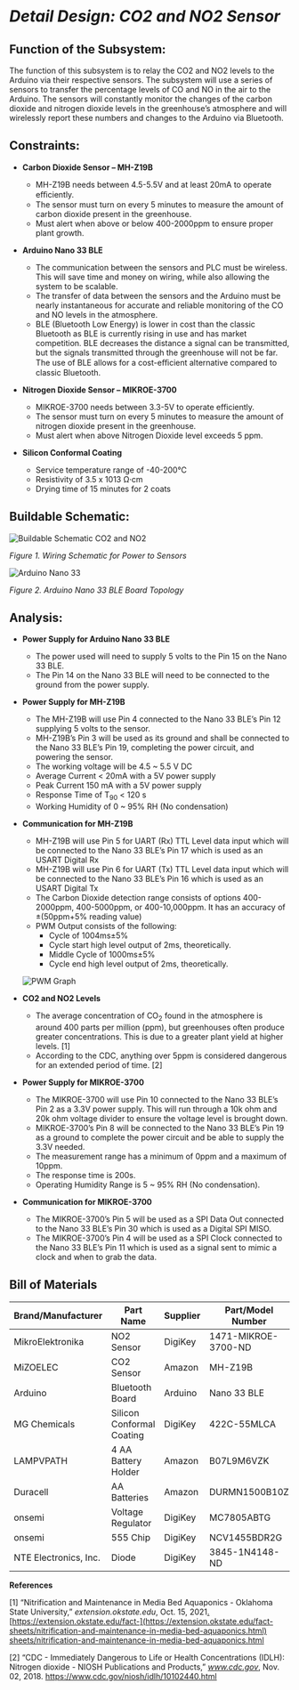 <a name="br1"></a> 

# *Detail Design: CO2 and NO2 Sensor*

## **Function of the Subsystem:**

  The function of this subsystem is to relay the CO2 and NO2 levels to the Arduino via their respective sensors. The subsystem will use a series of sensors to transfer the percentage levels of CO and NO in the air to the Arduino. The sensors will constantly monitor the changes of the carbon dioxide and nitrogen dioxide levels in the greenhouse’s atmosphere and will wirelessly report these numbers and changes to the Arduino via Bluetooth.

## **Constraints:**

- **Carbon Dioxide Sensor – MH-Z19B**
  - MH-Z19B needs between 4.5-5.5V and at least 20mA to operate eﬃciently.
  - The sensor must turn on every 5 minutes to measure the amount of carbon
    dioxide present in the greenhouse.
  - Must alert when above or below 400-2000ppm to ensure proper plant growth.

- **Arduino Nano 33 BLE**
  - The communication between the sensors and PLC must be wireless. This will save time and money on wiring, while also allowing the system to be scalable.
  - The transfer of data between the sensors and the Arduino must be nearly instantaneous for accurate and reliable monitoring of the CO and NO levels in the atmosphere.
  - BLE (Bluetooth Low Energy) is lower in cost than the classic Bluetooth as BLE is currently rising in use and has market competition. BLE decreases the distance a signal can be transmitted, but the signals transmitted through the greenhouse will not be far. The use of BLE allows for a cost-eﬃcient alternative compared to classic Bluetooth.


- **Nitrogen Dioxide Sensor – MIKROE-3700**
  - MIKROE-3700 needs between 3.3-5V to operate efficiently.
  - The sensor must turn on every 5 minutes to measure the amount of nitrogen dioxide present in the greenhouse.
  - Must alert when above Nitrogen Dioxide level exceeds 5 ppm.

- **Silicon Conformal Coating**
  - Service temperature range of -40-200℃
  - Resistivity of 3.5 x 1013 Ω·cm
  - Drying time of 15 minutes for 2 coats

## **Buildable Schematic:**

![Buildable Schematic CO2 and NO2](https://github.com/RealityHertz/Greenhouse-Project/blob/main/Documentation/Images/Buildable%20Schematic%20Co2.jpg)

*Figure 1. Wiring Schematic for Power to Sensors*

![Arduino Nano 33](https://github.com/RealityHertz/Greenhouse-Project/blob/main/Documentation/Images/ArduinoNano33.png)

*Figure 2. Arduino Nano 33 BLE Board Topology*

## **Analysis:**

- **Power Supply for Arduino Nano 33 BLE**
  - The power used will need to supply 5 volts to the Pin 15 on the Nano 33 BLE.
  - The Pin 14 on the Nano 33 BLE will need to be connected to the ground from the power supply.

- **Power Supply for MH-Z19B**
  - The MH-Z19B will use Pin 4 connected to the Nano 33 BLE’s Pin 12 supplying 5 volts to the sensor.
  - MH-Z19B’s Pin 3 will be used as its ground and shall be connected to the Nano 33 BLE’s Pin 19, completing the power circuit, and powering the sensor.
  - The working voltage will be 4.5 ~ 5.5 V DC
  - Average Current < 20mA with a 5V power supply
  - Peak Current 150 mA with a 5V power supply
  - Response Time of T<sub>90</sub> < 120 s
  - Working Humidity of 0 ~ 95% RH (No condensation)

- **Communication for MH-Z19B**
  - MH-Z19B will use Pin 5 for UART (Rx) TTL Level data input which will be connected to the Nano 33 BLE’s Pin 17 which is used as an USART Digital Rx
  - MH-Z19B will use Pin 6 for UART (Tx) TTL Level data input which will be connected to the Nano 33 BLE’s Pin 16 which is used as an USART Digital Tx
  - The Carbon Dioxide detection range consists of options 400-2000ppm, 400-5000ppm, or 400-10,000ppm. It has an accuracy of ±(50ppm+5% reading value)
  - PWM Output consists of the following:
    - Cycle of 1004ms±5%
    - Cycle start high level output of 2ms, theoretically.
    - Middle Cycle of 1000ms±5%
    - Cycle end high level output of 2ms, theoretically.

  ![PWM Graph](https://github.com/RealityHertz/Greenhouse-Project/blob/main/Documentation/Images/PPM.png)

- **CO2 and NO2 Levels**
  - The average concentration of CO<sub>2</sub> found in the atmosphere is around 400 parts per million (ppm), but greenhouses often produce greater concentrations. This is due to a greater plant yield at higher levels. [1]
  - According to the CDC, anything over 5ppm is considered dangerous for an extended period of time. [2]

- **Power Supply for MIKROE-3700**
  - The MIKROE-3700 will use Pin 10 connected to the Nano 33 BLE’s Pin 2 as a 3.3V power supply. This will run through a 10k ohm and 20k ohm voltage divider to ensure the voltage level is brought down.
  - MIKROE-3700’s Pin 8 will be connected to the Nano 33 BLE’s Pin 19 as a ground to complete the power circuit and be able to supply the 3.3V needed.
  - The measurement range has a minimum of 0ppm and a maximum of 10ppm.
  - The response time is 200s.
  - Operating Humidity Range is 5 ~ 95% RH (No condensation).

- **Communication for MIKROE-3700**
  - The MIKROE-3700’s Pin 5 will be used as a SPI Data Out connected to the Nano 33 BLE’s Pin 30 which is used as a Digital SPI MISO.
  - The MIKROE-3700’s Pin 4 will be used as a SPI Clock connected to the Nano 33 BLE’s Pin 11 which is used as a signal sent to mimic a clock and when to grab the data.

## **Bill of Materials**
|Brand/Manufacturer|Part Name|Supplier|Part/Model Number|Quantity|Individual Price|Total|
|----|-----------|-----------|------------|--------|----------------|-----|
|MikroElektronika|NO2 Sensor|DigiKey|1471-MIKROE-3700-ND|1|$39.00|$39.00|
|MiZOELEC|CO2 Sensor|Amazon|MH-Z19B|1|$35.00|$35.00|
|Arduino|Bluetooth Board|Arduino|Nano 33 BLE|1|$26.30|$26.30|
|MG Chemicals|Silicon Conformal Coating|DigiKey|422C-55MLCA|1|$23.94|$23.94|
|LAMPVPATH|4 AA Battery Holder|Amazon|B07L9M6VZK|1|$7.49|$7.49|
|Duracell|AA Batteries|Amazon|DURMN1500B10Z|1|$8.79|$8.79|
|onsemi|Voltage Regulator|DigiKey|MC7805ABTG|1|$0.76|$0.76|
|onsemi|555 Chip|DigiKey|NCV1455BDR2G|3|$0.62|$1.86|
|NTE Electronics, Inc.|Diode|DigiKey|3845-1N4148-ND|10|$.05|$0.50|

**References**

[1] “Nitrification and Maintenance in Media Bed Aquaponics - Oklahoma State
University,” *extension.okstate.edu*, Oct. 15, 2021[.](https://extension.okstate.edu/fact-sheets/nitrification-and-maintenance-in-media-bed-aquaponics.html)[ ](https://extension.okstate.edu/fact-sheets/nitrification-and-maintenance-in-media-bed-aquaponics.html)[https://extension.okstate.edu/fact-](https://extension.okstate.edu/fact-sheets/nitrification-and-maintenance-in-media-bed-aquaponics.html)
[sheets/nitrification-and-maintenance-in-media-bed-aquaponics.html](https://extension.okstate.edu/fact-sheets/nitrification-and-maintenance-in-media-bed-aquaponics.html)

[2] “CDC - Immediately Dangerous to Life or Health Concentrations (IDLH): Nitrogen
dioxide - NIOSH Publications and Products,” *www.cdc.gov*, Nov. 02, 2018.
<https://www.cdc.gov/niosh/idlh/10102440.html>

